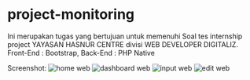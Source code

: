 # project-monitoring
Ini merupakan tugas yang bertujuan untuk memenuhi Soal tes internship project YAYASAN HASNUR CENTRE divisi WEB DEVELOPER DIGITALIZ.
Front-End : Bootstrap, Back-End : PHP Native

Screenshot:
![home web](https://user-images.githubusercontent.com/94153431/179390098-39f91822-ee3c-450f-a8fb-4257432ba34b.png)
![dashboard web](https://user-images.githubusercontent.com/94153431/179471764-c3a9f4cb-4422-45b5-96f5-9929727333f4.png)
![input web](https://user-images.githubusercontent.com/94153431/179471812-e75e5231-ae1e-45ac-8725-8cfe335dc9ec.png)
![edit web](https://user-images.githubusercontent.com/94153431/179471822-1d811eda-c92a-46fa-85f8-d90c34f393c6.png)
